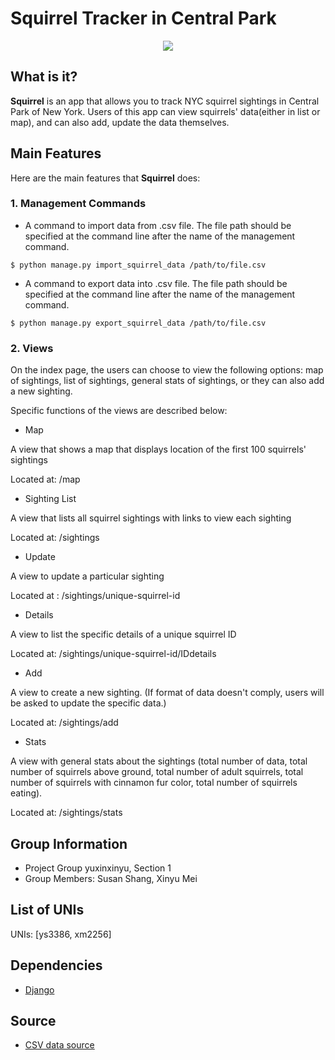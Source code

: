 Squirrel Tracker in Central Park
====================================

<div align="center">
<img src="https://images.unsplash.com/photo-1470130623320-9583a8d06241?ixlib=rb-1.2.1&ixid=eyJhcHBfaWQiOjEyMDd9&auto=format&fit=crop&w=750&q=80"><br>
</div>

## What is it?

**Squirrel** is an app that allows you to track NYC squirrel sightings in Central Park of New York.
Users of this app can view squirrels' data(either in list or map), and can also add, update the data themselves.
## Main Features

Here are the main features that **Squirrel** does:

### 1. Management Commands

- A command to import data from .csv file. The file path should be specified at the command line after the name of the management command. 
```
$ python manage.py import_squirrel_data /path/to/file.csv
```
- A command to export data into .csv file. The file path should be specified at the command line after the name of the management command. 
```
$ python manage.py export_squirrel_data /path/to/file.csv
```

### 2. Views

On the index page, the users can choose to view the following options: map of sightings, list of sightings, general stats of sightings, or they can also add a new sighting.

Specific functions of the views are described below:

* Map

A view that shows a map that displays location of the first 100 squirrels' sightings

Located at: /map

* Sighting List

A view that lists all squirrel sightings with links to view each sighting

Located at: /sightings

* Update

A view to update a particular sighting

Located at : /sightings/unique-squirrel-id

* Details

A view to list the specific details of a unique squirrel ID

Located at: /sightings/unique-squirrel-id/IDdetails

* Add

A view to create a new sighting. (If format of data doesn't comply, users will be asked to update the specific data.)

Located at: /sightings/add

* Stats

A view with general stats about the sightings (total number of data, total number of squirrels above ground, total number of adult squirrels, total number of squirrels with cinnamon fur color, total number of squirrels eating).

Located at: /sightings/stats

## Group Information

* Project Group yuxinxinyu, Section 1
* Group Members: Susan Shang, Xinyu Mei

## List of UNIs

UNIs: [ys3386, xm2256]

## Dependencies

- [Django](https://www.djangoproject.com/)

## Source
- [CSV data source](https://data.cityofnewyork.us/api/views/vfnx-vebw/rows.csv)
